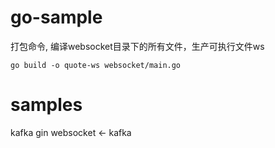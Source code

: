 # go-sample
打包命令, 编译websocket目录下的所有文件，生产可执行文件ws
```shell
go build -o quote-ws websocket/main.go
```

# samples
kafka
gin
websocket <- kafka
